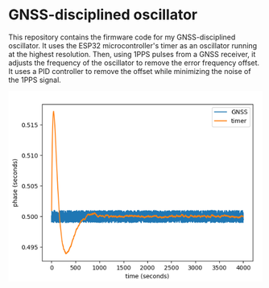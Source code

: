 # GNSS-disciplined oscillator


This repository contains the firmware code for my GNSS-disciplined oscillator. It uses the ESP32 microcontroller's timer as an oscillator running at the highest resolution. Then, using 1PPS pulses from a GNSS receiver, it adjusts the frequency of the oscillator to remove the error frequency offset. It uses a PID controller to remove the offset while minimizing the noise of the 1PPS signal.

![tuning](tuning.png)
